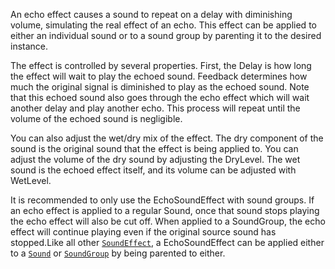 An echo effect causes a sound to repeat on a delay with diminishing volume,
simulating the real effect of an echo. This effect can be applied to either an
individual sound or to a sound group by parenting it to the desired instance.

The effect is controlled by several properties. First, the Delay is how long
the effect will wait to play the echoed sound. Feedback determines how much
the original signal is diminished to play as the echoed sound. Note that this
echoed sound also goes through the echo effect which will wait another delay
and play another echo. This process will repeat until the volume of the echoed
sound is negligible.

You can also adjust the wet/dry mix of the effect. The dry component of the
sound is the original sound that the effect is being applied to. You can
adjust the volume of the dry sound by adjusting the DryLevel. The wet sound is
the echoed effect itself, and its volume can be adjusted with WetLevel.

It is recommended to only use the EchoSoundEffect with sound groups. If an
echo effect is applied to a regular Sound, once that sound stops playing the
echo effect will also be cut off. When applied to a SoundGroup, the echo
effect will continue playing even if the original source sound has
stopped.Like all other [`SoundEffect`](https://create.roblox.com/docs/reference/engine/classes/SoundEffect), a EchoSoundEffect can be applied
either to a [`Sound`](https://create.roblox.com/docs/reference/engine/classes/Sound) or [`SoundGroup`](https://create.roblox.com/docs/reference/engine/classes/SoundGroup) by being parented to either.
